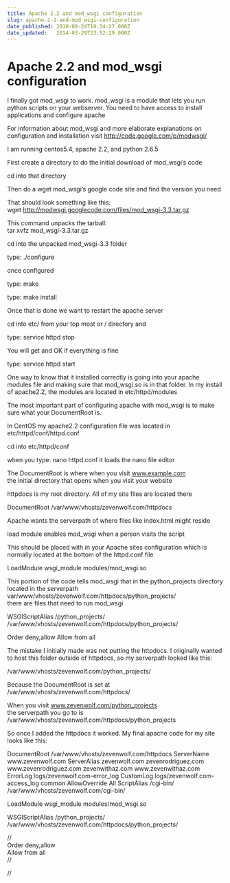 ```yaml
---
title: Apache 2.2 and mod_wsgi configuration
slug: apache-2-2-and-mod_wsgi-configuration
date_published: 2010-08-24T19:34:27.000Z
date_updated:   2014-03-29T23:52:29.000Z
---
```


# Apache 2.2 and mod_wsgi configuration


I finally got mod_wsgi to work. mod_wsgi is a module that lets you run python scripts on your webserver. You need to have access to install applications and configure apache

For information about mod_wsgi and more elaborate explanations on configuration and installation visit http://code.google.com/p/modwsgi/

I am running centos5.4, apache 2.2, and python 2.6.5

First create a directory to do the initial download of mod_wsgi’s code

cd into that directory

Then do a wget mod_wsgi’s google code site and find the version you need

That should look something like this:  
 wget http://modwsgi.googlecode.com/files/mod_wsgi-3.3.tar.gz

This command unpacks the tarball:  
 tar xvfz mod_wsgi-3.3.tar.gz

cd into the unpacked mod_wsgi-3.3 folder

type: ./configure

once configured

type: make

type: make install

Once that is done we want to restart the apache server

cd into etc/ from your top most or / directory and

type: service httpd stop

You will get and OK if everything is fine

type: service httpd start

One way to know that it installed correctly is going into your apache modules file and making sure that mod_wsgi.so is in that folder. In my install of apache2.2, the modules are located in etc/httpd/modules

The most important part of configuring apache with mod_wsgi is to make sure what your DocumentRoot is.

In CentOS my apache2.2 configuration file was located in etc/httpd/conf/httpd.conf

cd into etc/httpd/conf

when you type: nano httpd.conf it loads the nano file editor

The DocumentRoot is where when you visit www.example.com  
 the initial directory that opens when you visit your website

httpdocs is my root directory. All of my site files are located there

DocumentRoot /var/www/vhosts/zevenwolf.com/httpdocs

Apache wants the serverpath of where files like index.html might reside

load module enables mod_wsgi when a person visits the script

This should be placed with in your Apache sites configuration which is normally located at the bottom of the httpd.conf file

LoadModule wsgi_module modules/mod_wsgi.so

This portion of the code tells mod_wsgi that in the python_projects directory located in the serverpath var/www/vhosts/zevenwolf.com/httpdocs/python_projects/  
 there are files that need to run mod_wsgi

WSGIScriptAlias /python_projects/ /var/www/vhosts/zevenwolf.com/httpdocs/python_projects/

<directory>  
 Order deny,allow  
 Allow from all  
</directory>

The mistake I initially made was not putting the httpdocs. I originally wanted to host this folder outside of httpdocs, so my serverpath looked like this:

/var/www/vhosts/zevenwolf.com/python_projects/

Because the DocumentRoot is set at /var/www/vhosts/zevenwolf.com/httpdocs/

When you visit www.zevenwolf.com/python_projects  
 the serverpath you go to is /var/www/vhosts/zevenwolf.com/httpdocs/python_projects

So once I added the httpdocs it worked. My final apache code for my site looks like this:

<virtualhost>  
 DocumentRoot /var/www/vhosts/zevenwolf.com/httpdocs  
 ServerName www.zevenwolf.com  
 ServerAlias zevenwolf.com zevenrodriguez.com www.zevenrodriguez.com zevenwithaz.com www.zevenwithaz.com  
 ErrorLog logs/zevenwolf.com-error_log  
 CustomLog logs/zevenwolf.com-access_log common  
<directory>  
 AllowOverride All  
</directory>  
 ScriptAlias /cgi-bin/ /var/www/vhosts/zevenwolf.com/cgi-bin/</virtualhost>

LoadModule wsgi_module modules/mod_wsgi.so

WSGIScriptAlias /python_projects/ /var/www/vhosts/zevenwolf.com/httpdocs/python_projects/

//<directory>  
 Order deny,allow  
 Allow from all  
 //</directory>

//
